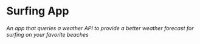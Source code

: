 # Surfing App

###### An app that queries a weather API to provide a better weather forecast for surfing on your favorite beaches
